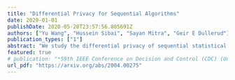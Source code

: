```yaml
---
title: "Differential Privacy for Sequential Algorithms"
date: 2020-01-01
publishDate: 2020-05-20T23:57:56.805691Z
authors: ["Yu Wang", "Hussein Sibai", "Sayan Mitra", "Geir E Dullerud"]
publication_types: ["1"]
abstract: "We study the differential privacy of sequential statistical inference and learning algorithms that are characterized by random termination time. Using the two examples: sequential probability ratio test and sequential empirical risk minimization, we show that the number of steps such algorithms execute before termination can jeopardize the differential privacy of the input data in a similar fashion as their outputs, and it is impossible to use the usual Laplace mechanism to achieve standard differentially private in these examples. To remedy this, we propose a notion of weak differential privacy and demonstrate its equivalence to the standard case for large i.i.d. samples. We show that using the Laplace mechanism, weak differential privacy can be achieved for both the sequential probability ratio test and the sequential empirical risk minimization with proper performance guarantees. Finally, we provide preliminary experimental results on the Breast Cancer Wisconsin (Diagnostic) and Landsat Satellite Data Sets from the UCI repository."
featured: true
# publication: "*59th IEEE Conference on Decision and Control (CDC) (Under Review)*"
url_pdf: "https://arxiv.org/abs/2004.00275"
---
```


